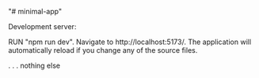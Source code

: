 "# minimal-app" 

Development server: 

RUN "npm run dev". Navigate to http://localhost:5173/. The application will automatically reload if you change any of the source files. 

. . . nothing else
